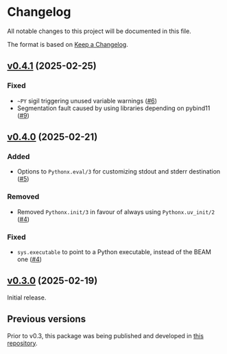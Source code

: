 # Changelog

All notable changes to this project will be documented in this file.

The format is based on [Keep a Changelog](https://keepachangelog.com/en/1.0.0/).

## [v0.4.1](https://github.com/livebook-dev/pythonx/tree/v0.4.1) (2025-02-25)

### Fixed

* `~PY` sigil triggering unused variable warnings ([#6](https://github.com/livebook-dev/pythonx/pull/6))
* Segmentation fault caused by using libraries depending on pybind11 ([#9](https://github.com/livebook-dev/pythonx/pull/9))

## [v0.4.0](https://github.com/livebook-dev/pythonx/tree/v0.4.0) (2025-02-21)

### Added

* Options to `Pythonx.eval/3` for customizing stdout and stderr destination ([#5](https://github.com/livebook-dev/pythonx/pull/5))

### Removed

* Removed `Pythonx.init/3` in favour of always using `Pythonx.uv_init/2` ([#4](https://github.com/livebook-dev/pythonx/pull/4))

### Fixed

* `sys.executable` to point to a Python executable, instead of the BEAM one ([#4](https://github.com/livebook-dev/pythonx/pull/4))

## [v0.3.0](https://github.com/livebook-dev/pythonx/tree/v0.3.0) (2025-02-19)

Initial release.

## Previous versions

Prior to v0.3, this package was being published and developed in [this repository](https://github.com/elixir-pythonx/pythonx).
